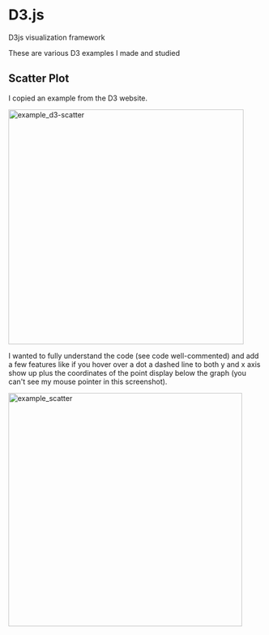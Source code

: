 # D3.js
D3js visualization framework

These are various D3 examples I made and studied

## Scatter Plot
I copied an example from the D3 website.
<!--img width="464" alt="example_d3-scatter" src="https://github.com/programweb/D3.js/assets/12736699/1364eff6-d764-4524-8128-2b2cea051cb6"-->
<img width="464" alt="example_d3-scatter" src="https://github.com/programweb/D3.js/assets/12736699/a7b043a9-464f-4370-a285-4a21e423d773">

I wanted to fully understand the code (see code well-commented) and add a few features like if you hover over a dot a dashed line to both y and x axis show up plus the coordinates of the point display below the graph (you can't see my mouse pointer in this screenshot).
<!--img width="461" alt="example_scatter" src="https://github.com/programweb/D3.js/assets/12736699/b43c555d-d33d-41cb-967d-3109ca5b7126"-->
<img width="461" alt="example_scatter" src="https://github.com/programweb/D3.js/assets/12736699/0dd7f5a5-0b2f-4adb-851d-4f9abd2043ff">
